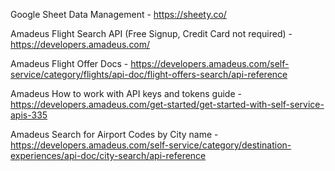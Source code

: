 Google Sheet Data Management - https://sheety.co/

Amadeus Flight Search API (Free Signup, Credit Card not required) - https://developers.amadeus.com/

Amadeus Flight Offer Docs - https://developers.amadeus.com/self-service/category/flights/api-doc/flight-offers-search/api-reference

Amadeus How to work with API keys and tokens guide - https://developers.amadeus.com/get-started/get-started-with-self-service-apis-335

Amadeus Search for Airport Codes by City name - https://developers.amadeus.com/self-service/category/destination-experiences/api-doc/city-search/api-reference
